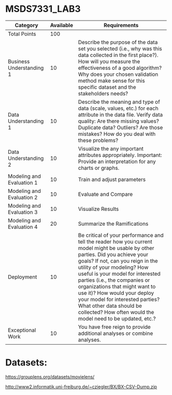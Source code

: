 # MSDS7331_LAB3

| Category | Available | Requirements |
  ---------- | ------ | ------------|
| Total  Points |  	100|
| Business Understanding 1 |	10	| Describe the purpose of the data set you selected (i.e., why was this data collected in the first place?). How will you measure the effectiveness of a good algorithm? Why does your chosen validation method make sense for this specific dataset and the stakeholders needs?|
| Data Understanding 1	| 10 |	Describe the meaning and type of data (scale, values, etc.) for each attribute in the data file. Verify data quality: Are there missing values? Duplicate data? Outliers? Are those mistakes? How do you deal with these problems?|
| Data Understanding 2 | 	10	| Visualize the any important attributes appropriately. Important: Provide an interpretation for any charts or graphs.|
| Modeling and Evaluation 1|	10	| Train and adjust parameters |
| Modeling and Evaluation 2 | 	10 |	Evaluate and Compare |
| Modeling and Evaluation 3 |	10 |	Visualize Results |
| Modeling and Evaluation 4 |	20 |	Summarize the Ramifications |
| Deployment |	10 |	Be critical of your performance and tell the reader how you current model might be usable by other parties. Did you achieve your goals? If not, can you reign in the utility of your modeling? How useful is your model for interested parties (i.e., the companies or organizations that might want to use it)? How would your deploy your model for interested parties? What other data should be collected? How often would the model need to be updated, etc.? |
| Exceptional Work	| 10	| You have free reign to provide additional analyses or combine analyses. |


# Datasets:

https://grouplens.org/datasets/movielens/


http://www2.informatik.uni-freiburg.de/~cziegler/BX/BX-CSV-Dump.zip
